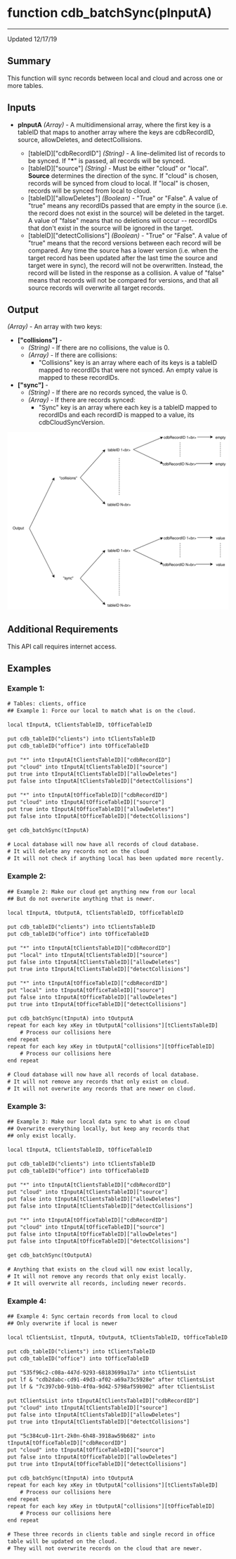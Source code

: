 # function cdb_batchSync(pInputA)
---
Updated 12/17/19
## Summary
This function will sync records between local and cloud and across one or more tables.

## Inputs
* **pInputA** *(Array)* - A multidimensional array, where the first key is a tableID that maps to another array where the keys are cdbRecordID, source, allowDeletes, and detectCollisions.

	* [tableID]["cdbRecordID"] *(String)* - A line-delimited list of records to be synced. If "**\***" is passed, all records will be synced.
	* [tableID]["source"] *(String)* - Must be either "cloud" or "local". **Source** determines the direction of the sync. If "cloud" is chosen, records will be synced from cloud to local. If "local" is chosen, records will be synced from local to cloud.
	* [tableID]["allowDeletes"] *(Boolean)* - "True" or "False". A value of "true" means any recordIDs passed that are empty in the source (i.e. the record does not exist in the source) will be deleted in the target. A value of "false" means that no deletions will occur -- recordIDs that don't exist in the source will be ignored in the target.
	* [tableID]["detectCollisions"] *(Boolean)* - "True" or "False". A value of "true" means that the record versions between each record will be compared. Any time the source has a lower version (i.e. when the target record has been updated after the last time the source and target were in sync), the record will not be overwritten. Instead, the record will be listed in the response as a collision. A value of "false" means that records will not be compared for versions, and that all source records will overwrite all target records.

## Output
*(Array)* - An array with two keys:

* **["collisions"]** -
	* *(String)* - If there are no collisions, the value is 0.
	* *(Array)* - If there are collisions:
		* "Collisions" key is an array where each of its keys is a tableID mapped to recordIDs that were not synced. An empty value is mapped to these recordIDs.
* **["sync"]** -
	* *(String)* - If there are no records synced, the value is 0.
	* *(Array)* - If there are records synced:
		* "Sync" key is an array where each key is a tableID mapped to recordIDs and each recordID is mapped to a value, its cdbCloudSyncVersion.

![BatchSync output diagram](images/BatchSyncOutput.svg)

## Additional Requirements
This API call requires internet access.

## Examples
### Example 1:
```livecodeserver
# Tables: clients, office
## Example 1: Force our local to match what is on the cloud.

local tInputA, tClientsTableID, tOfficeTableID

put cdb_tableID("clients") into tClientsTableID
put cdb_tableID("office") into tOfficeTableID

put "*" into tInputA[tClientsTableID]["cdbRecordID"]
put "cloud" into tInputA[tClientsTableID]["source"]
put true into tInputA[tClientsTableID]["allowDeletes"]
put false into tInputA[tClientsTableID]["detectCollisions"]

put "*" into tInputA[tOfficeTableID]["cdbRecordID"]
put "cloud" into tInputA[tOfficeTableID]["source"]
put true into tInputA[tOfficeTableID]["allowDeletes"]
put false into tInputA[tOfficeTableID]["detectCollisions"]

get cdb_batchSync(tInputA)
     
# Local database will now have all records of cloud database.
# It will delete any records not on the cloud
# It will not check if anything local has been updated more recently.
```
### Example 2:
```livecodeserver
## Example 2: Make our cloud get anything new from our local
## But do not overwrite anything that is newer.

local tInputA, tOutputA, tClientsTableID, tOfficeTableID

put cdb_tableID("clients") into tClientsTableID
put cdb_tableID("office") into tOfficeTableID

put "*" into tInputA[tClientsTableID]["cdbRecordID"]
put "local" into tInputA[tClientsTableID]["source"]
put false into tInputA[tClientsTableID]["allowDeletes"]
put true into tInputA[tClientsTableID]["detectCollisions"]

put "*" into tInputA[tOfficeTableID]["cdbRecordID"]
put "local" into tInputA[tOfficeTableID]["source"]
put false into tInputA[tOfficeTableID]["allowDeletes"]
put true into tInputA[tOfficeTableID]["detectCollisions"]

put cdb_batchSync(tInputA) into tOutputA
repeat for each key xKey in tOutputA["collisions"][tClientsTableID]
	# Process our collisions here
end repeat
repeat for each key xKey in tOutputA["collisions"][tOfficeTableID]
	# Process our collisions here
end repeat
     
# Cloud database will now have all records of local database.
# It will not remove any records that only exist on cloud.
# It will not overwrite any records that are newer on cloud.
```
### Example 3:
```livecodeserver
## Example 3: Make our local data sync to what is on cloud
## Overwrite everything locally, but keep any records that
## only exist locally.

local tInputA, tClientsTableID, tOfficeTableID

put cdb_tableID("clients") into tClientsTableID
put cdb_tableID("office") into tOfficeTableID

put "*" into tInputA[tClientsTableID]["cdbRecordID"]
put "cloud" into tInputA[tClientsTableID]["source"]
put false into tInputA[tClientsTableID]["allowDeletes"]
put false into tInputA[tClientsTableID]["detectCollisions"]

put "*" into tInputA[tOfficeTableID]["cdbRecordID"]
put "cloud" into tInputA[tOfficeTableID]["source"]
put false into tInputA[tOfficeTableID]["allowDeletes"]
put false into tInputA[tOfficeTableID]["detectCollisions"]

get cdb_batchSync(tOutputA)
     
# Anything that exists on the cloud will now exist locally,
# It will not remove any records that only exist locally.
# It will overwrite all records, including newer records.

```
### Example 4:
```livecodeserver
## Example 4: Sync certain records from local to cloud
## Only overwrite if local is newer

local tClientsList, tInputA, tOutputA, tClientsTableID, tOfficeTableID

put cdb_tableID("clients") into tClientsTableID
put cdb_tableID("office") into tOfficeTableID

put "535f96c2-c08a-447d-9293-68183699a17a" into tClientsList
put lf & "cdb2dabc-cd91-49d3-af02-a69a73c5928e" after tClientsList
put lf & "7c397cb0-91bb-4f0a-9d42-5798af59b902" after tClientsList

put tClientsList into tInputA[tClientsTableID]["cdbRecordID"]
put "cloud" into tInputA[tClientsTableID]["source"]
put false into tInputA[tClientsTableID]["allowDeletes"]
put true into tInputA[tClientsTableID]["detectCollisions"]

put "5c384cu0-11rt-2k0n-6h48-3918aw59b682" into tInputA[tOfficeTableID]["cdbRecordID"]
put "cloud" into tInputA[tOfficeTableID]["source"]
put false into tInputA[tOfficeTableID]["allowDeletes"]
put true into tInputA[tOfficeTableID]["detectCollisions"]

put cdb_batchSync(tInputA) into tOutputA
repeat for each key xKey in tOutputA["collisions"][tClientsTableID]
	# Process our collisions here
end repeat
repeat for each key xKey in tOutputA["collisions"][tOfficeTableID]
	# Process our collisions here
end repeat
     
# These three records in clients table and single record in office table will be updated on the cloud.
# They will not overwrite records on the cloud that are newer.
```